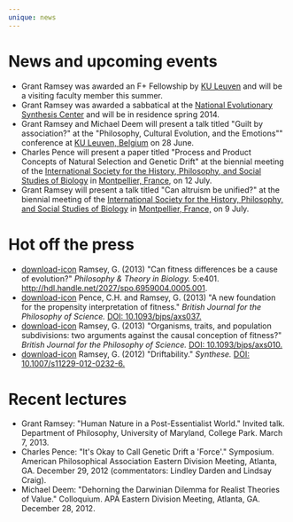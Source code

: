 ```yaml
---
unique: news
---
```


# News and upcoming events

*   Grant Ramsey was awarded an F+ Fellowship by [KU Leuven](http://www.kuleuven.be/english/) and will be a visiting faculty member this summer.
*   Grant Ramsey was awarded a sabbatical at the [National Evolutionary Synthesis Center](http://nescent.org/) and will be in residence spring 2014.
*   Grant Ramsey and Michael Deem will present a talk titled "Guilt by association?" at the "Philosophy, Cultural Evolution, and the Emotions"" conference at [KU Leuven, Belgium](http://www.kuleuven.be/english/) on 28 June.
*   Charles Pence will present a paper titled "Process and Product Concepts of Natural Selection and Genetic Drift" at the biennial meeting of the [International Society for the History, Philosophy, and Social Studies of Biology](http://ishpssb.org/) in [Montpellier, France,](http://www.ishpssb2013.org/) on 12 July.
*   Grant Ramsey will present a talk titled "Can altruism be unified?" at the biennial meeting of the [International Society for the History, Philosophy, and Social Studies of Biology](http://ishpssb.org/) in [Montpellier, France,](http://www.ishpssb2013.org/) on 9 July.

# Hot off the press

*   [download-icon](/papers/2013-ptib-fitness-differences.pdf) Ramsey, G. (2013) "Can fitness differences be a cause of evolution?" _Philosophy & Theory in Biology._ 5:e401. <http://hdl.handle.net/2027/spo.6959004.0005.001>.
*   [download-icon](/papers/2013-bjps-new-foundation-advance-access.pdf) Pence, C.H. and Ramsey, G. (2013) "A new foundation for the propensity interpretation of fitness." _British Journal for the Philosophy of Science._ [DOI: 10.1093/bjps/axs037.](http://dx.doi.org/10.1093/bjps/axs037)
*   [download-icon](/papers/2013-bjps-organisms-traits-subdivisions-advance-access.pdf) Ramsey, G. (2013) "Organisms, traits, and population subdivisions: two arguments against the causal conception of fitness?" _British Journal for the Philosophy of Science._ [DOI: 10.1093/bjps/axs010.](http://dx.doi.org/10.1093/bjps/axs010)
*   [download-icon](/papers/2012-syn-driftability-advance-access.pdf) Ramsey, G. (2012) "Driftability." _Synthese._ [DOI: 10.1007/s11229-012-0232-6.](http://dx.doi.org/10.1007/s11229-012-0232-6)

# Recent lectures

*   Grant Ramsey: "Human Nature in a Post-Essentialist World." Invited talk. Department of Philosophy, University of Maryland, College Park. March 7, 2013.
*   Charles Pence: "It's Okay to Call Genetic Drift a 'Force'." Symposium.  American Philosophical Association Eastern Division Meeting, Atlanta, GA.   December 29, 2012 (commentators: Lindley Darden and Lindsay Craig).
*   Michael Deem: "Dehorning the Darwinian Dilemma for Realist Theories of Value." Colloquium. APA Eastern Division Meeting, Atlanta, GA. December 28, 2012.

